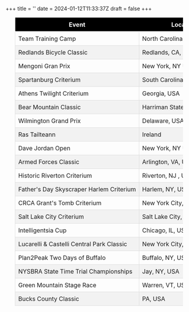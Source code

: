 +++
title = ''
date = 2024-01-12T11:33:37Z
draft = false
+++

<style>
  /* Style for all tables */
  table {
    margin-left: auto;
    margin-right: auto;
    max-width: 90%;
    width: auto; /* Remove this if you want the table to take up the max-width */
    border-collapse: collapse;
    table-layout: auto;
  }

.measure-wide {
    max-width: none; /* Remove the max-width restriction */
  }

  /* Header styles */
  th {
    background-color: #000; /* Black background */
    text-align: center; /* Center align the text */
    color: #fff; /* White text */
    padding: 8px;
    border-bottom: 2px solid #fff; /* White border for a subtle separation */
    white-space: nowrap; /* Prevent header text from wrapping */
    overflow: hidden; /* Hide overflowing text */
    text-overflow: ellipsis; /* Show ellipsis (...) for overflow */
  }

  /* Cell styles */
  td {
    padding: 8px;
    border: 1px solid #ddd;
    white-space: nowrap; /* Prevent cell text from wrapping */
    overflow: hidden; /* Hide overflowing text */
    text-overflow: ellipsis; /* Show ellipsis (...) for overflow */
  }

  /* Zebra striping for rows */
  tr:nth-child(even) {
    background-color: #f2f2f2;
  }

  /* Hover effect for rows */
  tr:hover {
    background-color: #ddd;
  }
  </style>

<table>
  <thead>
    <tr>
      <th>Event</th>
      <th>Location</th>
      <th>Dates</th>
    </tr>
  </thead>
  <tbody>
    <tr>
      <td>Team Training Camp</td>
      <td>North Carolina, USA</td>
      <td>Mar 22-30, 2024</td>
    </tr>
    <tr>
      <td>Redlands Bicycle Classic</td>
      <td>Redlands, CA, USA</td>
      <td>Apr 10-14, 2024</td>
    </tr>
    <tr>
      <td>Mengoni Gran Prix</td>
      <td>New York, NY USA</td>
      <td>Apr 14, 2024</td>
    </tr>
    <tr>
      <td>Spartanburg Criterium</td>
      <td>South Carolina, USA</td>
      <td>Apr 26, 2024</td>
    </tr>
    <tr>
      <td>Athens Twilight Criterium</td>
      <td>Georgia, USA</td>
      <td>Apr 27, 2024</td>
    </tr>
    <tr>
      <td>Bear Mountain Classic</td>
      <td>Harriman State Park, NY, USA</td>
      <td>May 4, 2024</td>
    </tr>
    <tr>
      <td>Wilmington Grand Prix</td>
      <td>Delaware, USA</td>
      <td>May 18, 2024</td>
    </tr>
    <tr>
      <td>Ras Tailteann</td>
      <td>Ireland</td>
      <td>May 22-26, 2024</td>
    </tr>
    <tr>
      <td>Dave Jordan Open</td>
      <td>New York, NY USA</td>
      <td>Jun 1, 2024</td>
    </tr>
    <tr>
      <td>Armed Forces Classic</td>
      <td>Arlington, VA, USA</td>
      <td>Jun 1-2, 2024</td>
    </tr>
    <tr>
      <td>Historic Riverton Criterium</td>
      <td>Riverton, NJ , USA</td>
      <td>Jun 9, 2024</td>
    </tr>
    <tr>
      <td>Father's Day Skyscraper Harlem Criterium</td>
      <td>Harlem, NY, USA</td>
      <td>Jun 16, 2024</td>
    </tr>
        <tr>
      <td>CRCA Grant's Tomb Criterium </td>
      <td>New York City, NY, USA</td>
      <td>Jun 22, 2024</td>
    </tr>
        <tr>
      <td>Salt Lake City Criterium</td>
      <td>Salt Lake City, UT, USA</td>
      <td>Jul 6-7, 2024</td>
    </tr>
        <tr>
      <td>Intelligentsia Cup</td>
      <td>Chicago, IL, USA</td>
      <td>Jul 21-30, 2024</td>
    </tr>
        <tr>
      <td>Lucarelli & Castelli Central Park Classic </td>
      <td>New York City, NY, USA</td>
      <td>Jul 7, 2024</td>
    </tr>
        <tr>
      <td>Plan2Peak Two Days of Buffalo</td>
      <td>Buffalo, NY, USA</td>
      <td>Aug 3-4, 2024</td>
    </tr>
        <tr>
      <td>NYSBRA State Time Trial Championships</td>
      <td>Jay, NY, USA</td>
      <td>Aug 18, 2024</td>
    </tr>
        <tr>
      <td>Green Mountain Stage Race</td>
      <td>Warren, VT, USA</td>
      <td>Aug 30, 2024</td>
    </tr>
    <tr>
      <td>Bucks County Classic</td>
      <td>PA, USA</td>
      <td>Sep 8 2024</td>
    </tr>
  </tbody>
</table>

